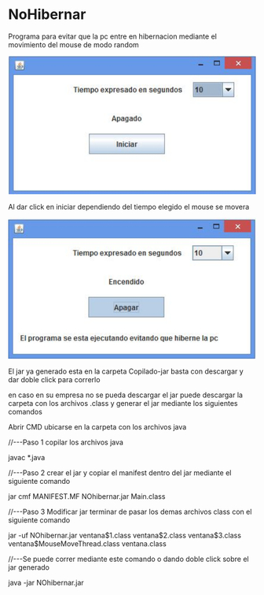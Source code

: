 # NoHibernar
 Programa para evitar que la pc entre en hibernacion mediante el movimiento del mouse de modo random 
 
<img src="https://github.com/ringostarr-jaime/NoHibernar/blob/main/1.JPG" width="650" >
</br>
<p>Al dar click en iniciar dependiendo del tiempo elegido el mouse se movera</p>
<img src="https://github.com/ringostarr-jaime/NoHibernar/blob/main/2.JPG" width="650" >
<br/>

<p>El jar ya generado esta en la carpeta Copilado-jar basta con descargar y dar doble click para correrlo</p>
<p>en caso en su empresa no se pueda descargar el jar puede descargar la carpeta con los archivos .class y generar el jar mediante los siguientes comandos</p>

<p>Abrir CMD ubicarse en la carpeta con los archivos java</p>

<p>//---Paso 1 copilar los archivos java</p>
<p>javac *.java</p>
<p>//---Paso 2 crear el jar y copiar el manifest dentro del jar mediante el siguiente comando</p>
<p>jar cmf MANIFEST.MF NOhibernar.jar Main.class</p>
<p>//---Paso 3 Modificar jar terminar de pasar los demas archivos class con el siguiente comando</p>
<p>jar -uf NOhibernar.jar ventana$1.class ventana$2.class ventana$3.class ventana$MouseMoveThread.class ventana.class</p>

<p>//---Se puede correr mediante este comando o dando doble click sobre el jar generado</p>
<p>java -jar NOhibernar.jar</p>
